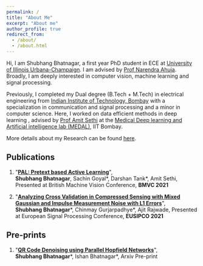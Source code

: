 ```yaml
---
permalink: /
title: "About Me"
excerpt: "About me"
author_profile: true
redirect_from:
  - /about/
  - /about.html
---
```

Hi,
I am Shubhang Bhatnagar, a first year PhD student in ECE at [University of Illinois Urbana-Champaign](https://illinois.edu/). I am advised by [Prof Narendra Ahuja](https://ece.illinois.edu/about/directory/faculty/n-ahuja). Broadly, I am deeply interested in  computer vision, machine learning and signal processing.

Previously, I completed my Dual degree (B.Tech + M.Tech) in electrical engineering from [Indian Institute of Technology, Bombay](https://www.iitb.ac.in/) with a specialization in communication and signal processing and a minor in computer science. Here, I worked on data efficient methods in deep learning , advised by [Prof Amit Sethi](https://www.ee.iitb.ac.in/~asethi/) at the [Medical Deep learning and Artificial intelligence lab (MEDAL)](https://www.ee.iitb.ac.in/web/research/labs/medal), IIT Bombay.

More details about my Research can be found [here](https://shubhangb97.github.io/files/Resume_Shubhang.pdf).

## **Publications**
1. "[**PAL: Pretext based Active Learning**](https://www.bmvc2021-virtualconference.com/conference/papers/paper_1061.html)",  
**Shubhang Bhatnagar**, Sachin Goyal\*, Darshan Tank\*, Amit Sethi, Presented at British Machine Vision Conference, **BMVC 2021**

2. "[**Analyzing Cross Validation in Compressed Sensing with Mixed Gaussian and Impulse Measurement Noise with L1 Errors**](https://arxiv.org/abs/2102.10165)",  
**Shubhang Bhatnagar**\*, Chinmay Gurjarpadhye\*, Ajit Rajwade, Presented at European Signal Processing Conference, **EUSIPCO 2021**  




## **Pre-prints**
1. "[**QR Code Denoising using Parallel Hopfield Networks**](https://shubhangb97.github.io/files/QR_code_1.pdf)",  
**Shubhang Bhatnagar**\*, Ishan Bhatnagar\*, Arxiv Pre-print
